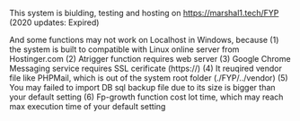 This system is biulding, testing and hosting on https://marshal1.tech/FYP (2020 updates: Expired)

And some functions may not work on Localhost in Windows, because
	(1) the system is built to compatible with Linux online server from Hostinger.com
	(2) Atrigger function requires web server
	(3) Google Chrome Messaging service requires SSL cerificate (https://)
	(4)	It reuqired vendor file like PHPMail, which is out of the system root folder (./FYP/../vendor)
	(5) You may failed to import DB sql backup file due to its size is bigger than your default setting
	(6) Fp-growth function cost lot time, which may reach max execution time of your default setting
